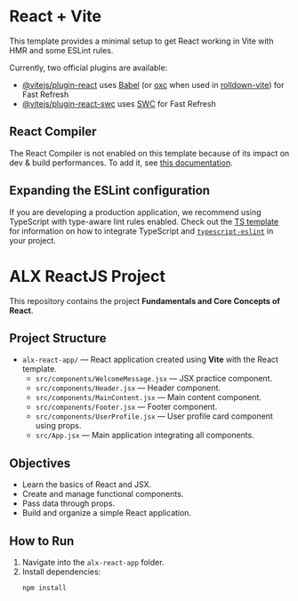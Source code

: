 # React + Vite

This template provides a minimal setup to get React working in Vite with HMR and some ESLint rules.

Currently, two official plugins are available:

- [@vitejs/plugin-react](https://github.com/vitejs/vite-plugin-react/blob/main/packages/plugin-react) uses [Babel](https://babeljs.io/) (or [oxc](https://oxc.rs) when used in [rolldown-vite](https://vite.dev/guide/rolldown)) for Fast Refresh
- [@vitejs/plugin-react-swc](https://github.com/vitejs/vite-plugin-react/blob/main/packages/plugin-react-swc) uses [SWC](https://swc.rs/) for Fast Refresh

## React Compiler

The React Compiler is not enabled on this template because of its impact on dev & build performances. To add it, see [this documentation](https://react.dev/learn/react-compiler/installation).

## Expanding the ESLint configuration

If you are developing a production application, we recommend using TypeScript with type-aware lint rules enabled. Check out the [TS template](https://github.com/vitejs/vite/tree/main/packages/create-vite/template-react-ts) for information on how to integrate TypeScript and [`typescript-eslint`](https://typescript-eslint.io) in your project.

# ALX ReactJS Project

This repository contains the project **Fundamentals and Core Concepts of React**.

## Project Structure
- `alx-react-app/` — React application created using **Vite** with the React template.
  - `src/components/WelcomeMessage.jsx` — JSX practice component.
  - `src/components/Header.jsx` — Header component.
  - `src/components/MainContent.jsx` — Main content component.
  - `src/components/Footer.jsx` — Footer component.
  - `src/components/UserProfile.jsx` — User profile card component using props.
  - `src/App.jsx` — Main application integrating all components.

## Objectives
- Learn the basics of React and JSX.
- Create and manage functional components.
- Pass data through props.
- Build and organize a simple React application.

## How to Run
1. Navigate into the `alx-react-app` folder.
2. Install dependencies:
   ```bash
   npm install
